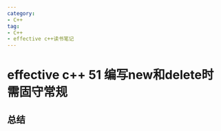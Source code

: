 ```yaml
---
category: 
- C++
tag:
- C++
- effective c++读书笔记
---
```


# effective c++ 51 编写new和delete时需固守常规

## 总结



